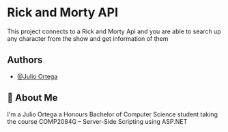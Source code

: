 # Rick and Morty API

This project connects to a Rick and Morty Api and you are able to
search up any character from the show and get information of them


## Authors

- [@Julio Ortega](https://github.com/PPicklee)


## 🚀 About Me
I'm a Julio Ortega a Honours Bachelor of Computer Science student
taking the course COMP2084G – Server-Side Scripting using ASP.NET

